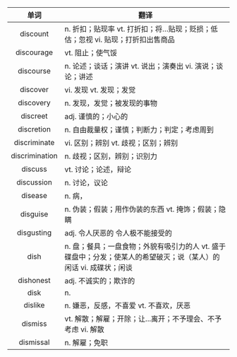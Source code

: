 |单词|翻译  |
|:--:|--| 
|	discount  		|		n. 折扣；贴现率 vt. 打折扣；将…贴现；贬损；低估；忽视 vi. 贴现；打折扣出售商品	|		
|	discourage  		|		vt. 阻止；使气馁	|		
|	discourse  		|		n. 论述；谈话；演讲 vt. 说出；演奏出 vi. 演说；谈论；讲述	|		
|	discover  		|		vi. 发现 vt. 发现；发觉	|		
|	discovery  		|		n. 发现，发觉；被发现的事物	|		
|	discreet  		|		adj. 谨慎的；小心的	|		
|	discretion  		|		n. 自由裁量权；谨慎；判断力；判定；考虑周到	|		
|	discriminate  		|		vi. 区别；辨别 vt. 歧视；区别；辨别	|		
|	discrimination  		|		n. 歧视；区别，辨别；识别力	|		
|	discuss  		|		vt. 讨论；论述，辩论	|		
|	discussion  		|		n. 讨论，议论	|		
|	disease  		|		n. 病，	|		
|	disguise  		|		n. 伪装；假装；用作伪装的东西 vt. 掩饰；假装；隐瞒	|		
|	disgusting  		|		adj. 令人厌恶的 令人极不能接受的	|		
|	dish  		|		n. 盘；餐具；一盘食物；外貌有吸引力的人 vt. 盛于碟盘中；分发；使某人的希望破灭；说（某人）的闲话 vi. 成碟状；闲谈	|		
|	dishonest  		|		adj. 不诚实的；欺诈的	|		
|	disk  		|		n. 	|		
|	dislike  		|		n. 嫌恶，反感，不喜爱 vt. 不喜欢，厌恶	|		
|	dismiss  		|		vt. 解散；解雇；开除；让...离开；不予理会、不予考虑 vi. 解散	|		
|	dismissal  		|		n. 解雇；免职	|		
